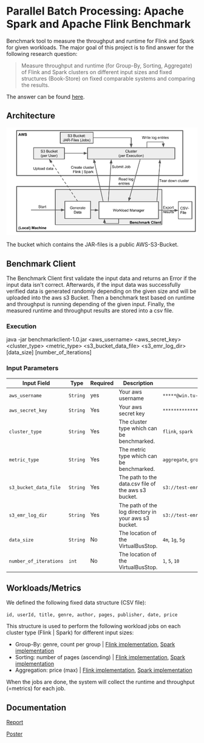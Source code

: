 # Parallel Batch Processing: Apache Spark and Apache Flink Benchmark
Benchmark tool to measure the throughput and runtime for Flink and Spark for given workloads. The major goal of this project is to find answer for the following research question:

> Measure throughput and runtime (for Group-By, Sorting, Aggregate) of Flink and Spark clusters on different input sizes and fixed structures (Book-Store) on fixed comparable systems and comparing the results.

The answer can be found [here](#documentation).

## Architecture
![Architecture](docs/Architecture.png)

The bucket which contains the JAR-files is a public AWS-S3-Bucket.

## Benchmark Client
The Benchmark Client first validate the input data and returns an Error if the input data isn't correct.
Afterwards, if the input data was successfully verified data is generated randomly depending on the given size and 
will be uploaded into the aws s3 Bucket. Then a benchmark test based on runtime and throughput is running depending of the given input. Finally, the measured runtime and throughput results are stored into a csv file.

### Execution
java -jar benchmarkclient-1.0.jar <aws_username> <aws_secret_key> <cluster_type> <metric_type> <s3_bucket_data_file> <s3_emr_log_dir> [data_size] [number_of_iterations]


### Input Parameters
| Input Field | Type | Required | Description | Examples |
|--- |--- |--- |--- |--- |
| `aws_username` | `String` | yes | Your aws username | `*****@win.tu-berlin.de` |
| `aws_secret_key` | `String` | Yes | Your aws secret key | `**********************262mUimD25jtF` |
| `cluster_type` | `String` | Yes | The cluster type which can be benchmarked. | `flink`, `spark` |
| `metric_type` | `String` | Yes | The metric type which can be benchmarked. | `aggregate`, `groupby`, `sorting`|
| `s3_bucket_data_file` | `String` | Yes | The path to the data.csv file of the aws s3 bucket. | `s3://test-emr-ws1819/data/data.csv`|
| `s3_emr_log_dir` | `String` | Yes | The path of the log directory in your aws s3 bucket. | `s3://test-emr-ws1819/log/`|
| `data_size` | `String` | No | The location of the VirtualBusStop. | `4m`, `1g`, `5g`|
| `number_of_iterations` | `int` | No | The location of the VirtualBusStop. | `1`, `5`, `10`|

  
  

## Workloads/Metrics
We defined the following fixed data structure (CSV file):

`id, userId, title, genre, author, pages, publisher, date, price`

This structure is used to perform the following workload jobs on each cluster type (Flink | Spark) for different input sizes:
- Group-By: genre, count per group | [Flink implementation](Metrics/Flink-GroupBy/Readme.md), [Spark implementation](Metrics/Spark-GroupBy/Readme.md)
- Sorting: number of pages (ascending) | [Flink implementation](Metrics/Flink-Sorting/Readme.md), [Spark implementation](Metrics/Spark-Sorting/Readme.md)
- Aggregation: price (max) | [Flink implementation](Metrics/Flink-Aggregation/Readme.md), [Spark implementation](Metrics/Spark-Aggregation/Readme.md)

When the jobs are done, the system will collect the runtime and throughput (=metrics) for each job.

## Documentation

[Report](https://github.com/flmu/ec2018-assignment3.git)

[Poster](docs/Poster.pdf)
